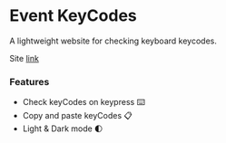 # Event KeyCodes
A lightweight website for checking keyboard keycodes.

Site [link](https://jseventkeycodes.netlify.app/)
### Features
* Check keyCodes on keypress 	:keyboard:
* Copy and paste keyCodes :clipboard:
* Light & Dark mode :first_quarter_moon:
